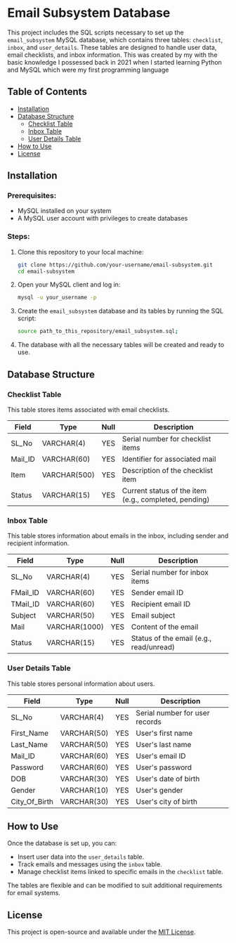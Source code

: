 # Email Subsystem Database

This project includes the SQL scripts necessary to set up the `email_subsystem` MySQL database, which contains three tables: `checklist`, `inbox`, and `user_details`. These tables are designed to handle user data, email checklists, and inbox information. This was created by my with the basic knowledge I possessed back in 2021 when I started learning Python and MySQL which were my first programming language 

## Table of Contents

- [Installation](#installation)
- [Database Structure](#database-structure)
  - [Checklist Table](#checklist-table)
  - [Inbox Table](#inbox-table)
  - [User Details Table](#user-details-table)
- [How to Use](#how-to-use)
- [License](#license)

## Installation

### Prerequisites:
- MySQL installed on your system
- A MySQL user account with privileges to create databases

### Steps:

1. Clone this repository to your local machine:
   ```bash
   git clone https://github.com/your-username/email-subsystem.git
   cd email-subsystem
2. Open your MySQL client and log in:
   ```bash
   mysql -u your_username -p
3. Create the `email_subsystem` database and its tables by running the SQL script:
   ```bash
   source path_to_this_repository/email_subsystem.sql;
4. The database with all the necessary tables will be created and ready to use.

## Database Structure

### Checklist Table

This table stores items associated with email checklists.

| Field   | Type        | Null | Description                         |
|---------|-------------|------|-------------------------------------|
| SL_No   | VARCHAR(4)  | YES  | Serial number for checklist items   |
| Mail_ID | VARCHAR(60) | YES  | Identifier for associated mail      |
| Item    | VARCHAR(500)| YES  | Description of the checklist item   |
| Status  | VARCHAR(15) | YES  | Current status of the item (e.g., completed, pending) |

### Inbox Table

This table stores information about emails in the inbox, including sender and recipient information.

| Field    | Type        | Null | Description                        |
|----------|-------------|------|------------------------------------|
| SL_No    | VARCHAR(4)  | YES  | Serial number for inbox items      |
| FMail_ID | VARCHAR(60) | YES  | Sender email ID                    |
| TMail_ID | VARCHAR(60) | YES  | Recipient email ID                 |
| Subject  | VARCHAR(50) | YES  | Email subject                      |
| Mail     | VARCHAR(1000)| YES  | Content of the email               |
| Status   | VARCHAR(15) | YES  | Status of the email (e.g., read/unread) |

### User Details Table

This table stores personal information about users.

| Field         | Type        | Null | Description                    |
|---------------|-------------|------|--------------------------------|
| SL_No         | VARCHAR(4)  | YES  | Serial number for user records |
| First_Name    | VARCHAR(50) | YES  | User's first name              |
| Last_Name     | VARCHAR(50) | YES  | User's last name               |
| Mail_ID       | VARCHAR(60) | YES  | User's email ID                |
| Password      | VARCHAR(60) | YES  | User's password                |
| DOB           | VARCHAR(30) | YES  | User's date of birth           |
| Gender        | VARCHAR(10) | YES  | User's gender                  |
| City_Of_Birth | VARCHAR(30) | YES  | User's city of birth           |

## How to Use

Once the database is set up, you can:
- Insert user data into the `user_details` table.
- Track emails and messages using the `inbox` table.
- Manage checklist items linked to specific emails in the `checklist` table.

The tables are flexible and can be modified to suit additional requirements for email systems.

## License

This project is open-source and available under the [MIT License](https://opensource.org/licenses/MIT).


